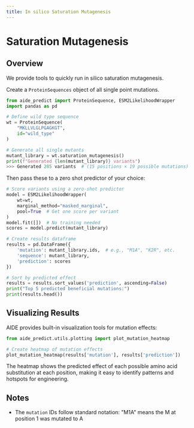 ```yaml
---
title: In silico Saturation Mutagenesis
---
```

# Saturation Mutagenesis

## Overview

We provide tools to quickly run in silico saturation mutagenesis.


Create a `ProteinSequences` object of all single point mutations.

```python
from aide_predict import ProteinSequence, ESM2LikelihoodWrapper
import pandas as pd

# Define wild type sequence
wt = ProteinSequence(
    "MKLLVLGLPGAGKGT", 
    id="wild_type"
)

# Generate all single mutants
mutant_library = wt.saturation_mutagenesis()
print(f"Generated {len(mutant_library)} variants")
>>> Generated 285 variants  # (15 positions × 19 possible mutations)
```

Then pass these to a zero shot predictor of your choice:

```python
# Score variants using a zero-shot predictor
model = ESM2LikelihoodWrapper(
    wt=wt,
    marginal_method="masked_marginal",
    pool=True  # Get one score per variant
)
model.fit([])  # No training needed
scores = model.predict(mutant_library)

# Create results dataframe
results = pd.DataFrame({
    'mutation': mutant_library.ids,  # e.g., "M1A", "K2R", etc.
    'sequence': mutant_library,
    'prediction': scores
})

# Sort by predicted effect
results = results.sort_values('prediction', ascending=False)
print("Top 5 predicted beneficial mutations:")
print(results.head())
```

## Visualizing Results

AIDE provides built-in visualization tools for mutation effects:

```python
from aide_predict.utils.plotting import plot_mutation_heatmap

# Create heatmap of mutation effects
plot_mutation_heatmap(results['mutation'], results['prediction'])
```

The heatmap shows the predicted effect of each possible amino acid substitution at each position, making it easy to identify patterns and hotspots for engineering.

## Notes
- The `mutation` IDs follow standard notation: "M1A" means the M at position 1 was mutated to A